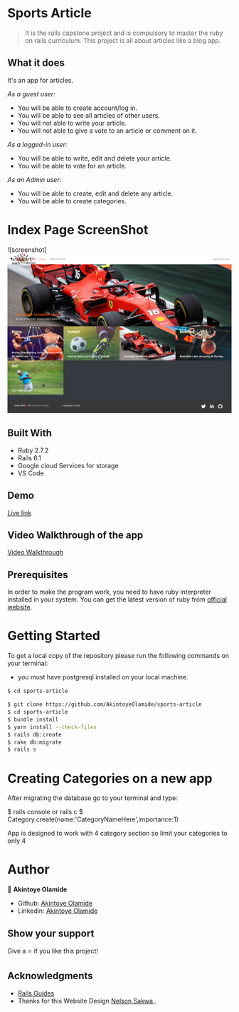 # Sports Article

> It is the rails capstone project and is compulsory to master the ruby on rails curriculum. This project is all about articles like a blog app.

## What it does

It's an app for articles.

_As a guest user:_

- You will be able to create account/log in.
- You will be able to see all articles of other users.
- You will not able to write your article.
- You will not able to give a vote to an article or comment on it.

_As a logged-in user:_

- You will be able to write, edit and delete your article.
- You will be able to vote for an article.

_As an Admin user:_

- You will be able to create, edit and delete any article.
- You will be able to create categories.

# Index Page ScreenShot

![screenshot]
<img src="app/assets/images/ss.png">

## Built With

- Ruby 2.7.2
- Rails 6.1
- Google cloud Services for storage
- VS Code

## Demo

[Live link](https://desolate-coast-45080.herokuapp.com/)

## Video Walkthrough of the app

[Video Walkthrough](https://www.loom.com/share/da809776db30472085c5229ebff50376)

## Prerequisites

In order to make the program work, you need to have ruby interpreter installed in your system. You can get the latest version of ruby from [official website](https://www.ruby-lang.org/en/downloads/).

# Getting Started

To get a local copy of the repository please run the following commands on your terminal:

- you must have postgresql installed on your local machine.

```
$ cd sports-article
```

```bash
$ git clone https://github.com/AkintoyeOlamide/sports-article
$ cd sports-article
$ bundle install
$ yarn install --check-files
$ rails db:create
$ rake db:migrate
$ rails s
```

# Creating Categories on a new app

After migrating the database go to your terminal and type:

$ rails console or rails c
$ Category.create(name:'CategoryNameHere',importance:1)

App is designed to work with 4 category section so limit your categories to only 4

# Author

👤 **Akintoye Olamide**

- Github: [Akintoye Olamide](https://github.com/AkintoyeOlamide)
- Linkedin: [Akintoye Olamide](https://www.linkedin.com/in/akintoye-olamide-baa80b1a4/)

## Show your support

Give a :star:️ if you like this project!

## Acknowledgments

- <a href="https://guides.rubyonrails.org/" target="_blank">Rails Guides</a>
- Thanks for this Website Design [Nelson Sakwa
  ](https://www.behance.net/sakwadesignstudio).
